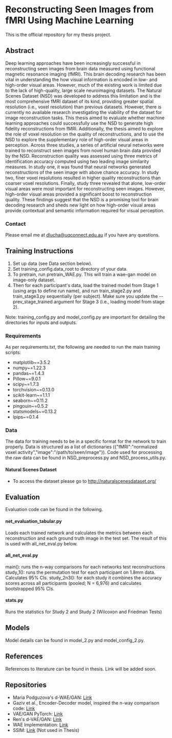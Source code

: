 # Reconstructing Seen Images from fMRI Using Machine Learning
This is the official repository for my  thesis project.
## Abstract

Deep learning approaches have been increasingly successful in reconstructing seen images from brain data measured using functional magnetic resonance imaging (fMRI). This brain decoding research has been vital in understanding the how visual information is encoded in low- and high-order visual areas. However, much of the existing work is limited due to the lack of high-quality, large scale neuroimaging datasets. The Natural Scenes Dataset (NSD) was developed to address this limitation and is the most comprehensive fMRI dataset of its kind, providing greater spatial resolution (i.e., voxel resolution) than previous datasets. However, there is currently no available research investigating the viability of the dataset for image reconstruction tasks. This thesis aimed to evaluate whether machine learning approaches could successfully use the NSD to generate high fidelity reconstructions from fMRI. Additionally, the thesis aimed to explore the role of voxel resolution on the quality of reconstructions, and to use the NSD to explore the supplementary role of high-order visual areas in perception. Across three studies, a series of artificial neural networks were trained to reconstruct seen images from novel human brain data provided by the NSD. Reconstruction quality was assessed using three metrics of identification accuracy computed using two leading image similarity measures. In study one, it was found that neural networks generated reconstructions of the seen image with above chance accuracy. In study two, finer voxel resolutions resulted in higher quality reconstructions than coarser voxel resolutions. Finally, study three revealed that alone, low-order visual areas were most important for reconstructing seen images. However, high-order visual areas provided a significant boost to reconstruction quality. These findings suggest that the NSD is a promising tool for brain decoding research and sheds new light on how high-order visual areas provide contextual and semantic information required for visual perception.


### Contact
Please email me at dlucha@uqconnect.edu.au if you have any questions.


## Training Instructions

1. Set up data (see Data section below).
2. Set training_config.data_root to directory of your data.
3. To pretrain, run pretrain_WAE.py. This will train a wae-gan model on image-only dataset.
4. Then for each participant's data, load the trained model from Stage 1 (using args to define run name), and run train_stage2.py and train_stage3.py sequentially (per subject). Make sure you update the --prev_stage_trained argument for Stage 3 (i.e., loading model from stage 2).

Note: training_config.py and model_config.py are important for detailing the directories for inputs and outputs.


### Requirements
As per requirements.txt, the following are needed to run the main training scripts:
* matplotlib~=3.5.2
* numpy~=1.22.3
* pandas~=1.4.3
* Pillow~=9.0.1
* scipy~=1.7.3
* torchvision~=0.13.0
* scikit-learn~=1.1.1
* seaborn~=0.11.2
* pingouin~=0.5.2
* statsmodels~=0.13.2
* lpips~=0.1.4

### Data
The data for training needs to be in a specific format for the network to train properly. Data is structured as a list of dictionaries ({"fMRI":"normalized voxel activity","image":"/path/to/seen/image"}). Code used for processing the raw data can be found in NSD_preprocess.py and NSD_process_utils.py.

#### Natural Scenes Dataset
- To access the dataset please go to http://naturalscenesdataset.org/

## Evaluation
Evaluation code can be found in the following.

#### net_evaluation_tabular.py
Loads each trained network and calculates the metrics between each reconstruction and each ground truth image in the test set. The result of this is used with all_net_eval.py below.

#### all_net_eval.py
main(): runs the n-way comparisons for each networks test reconstructions
study_1(): runs the permutation test for each participant on 1.8mm data. Calculates 95% CIs.
study_2n3(): for each study it combines the accuracy scores across all participants (pooled; N = 6,976) and calculates bootstrapped 95% CIs.

#### stats.py 
Runs the statistics for Study 2 and Study 2 (Wilcoxon and Friedman Tests)

## Models
Model details can be found in model_2.py and model_config_2.py.

## References
References to literature can be found in thesis. Link will be added soon.

## Repositories 
* Maria Podguzova's d-WAE/GAN: [Link](https://github.com/MariaPdg/thesis-fmri-reconstruction)
* Gaziv et al., Encoder-Decoder model, inspired the n-way comparison code: [Link](https://github.com/WeizmannVision/SelfSuperReconst)
* VAE/GAN PyTorch: [Link](https://github.com/lucabergamini/VAEGAN-PYTORCH)
* Ren's d-VAE/GAN: [Link](https://github.com/ziqiren/dvaeganImageRecon)
* WAE Implementation: [Link](https://github.com/tolstikhin/wae)
* SSIM: [Link](https://github.com/pranjaldatta/SSIM-PyTorch/blob/master/SSIM_notebook.ipynb) (Not used in Thesis)



